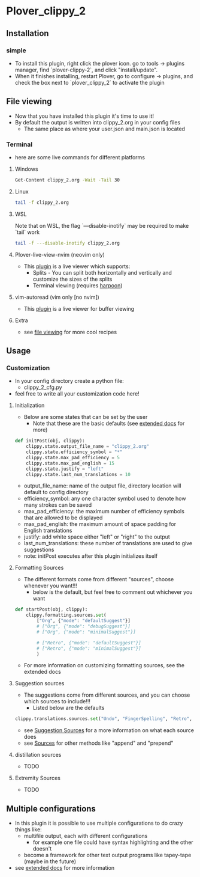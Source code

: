# Plover\_clippy\_2

## Installation

### simple

  - To install this plugin, right click the plover icon. go to tools -\>
    plugins manager, find \`plover-clippy-2\`, and click
    "install/update".
  - When it finishes installing, restart Plover, go to configure -\>
    plugins, and check the box next to \`plover\_clippy\_2\` to activate
    the plugin

## File viewing

  - Now that you have installed this plugin it's time to use it\!
  - By default the output is written into clippy\_2.org in your config
    files
      - The same place as where your user.json and main.json is located

### Terminal

  - here are some live commands for different platforms

<!-- end list -->

1.  Windows
    
    ``` bash
    Get-Content clippy_2.org -Wait -Tail 30
    ```

2.  Linux
    
    ``` bash
    tail -f clippy_2.org
    ```

3.  WSL
    
    Note that on WSL, the flag \`—disable-inotify\` may be required to
    make \`tail\` work
    
    ``` bash
    tail -f ---disable-inotify clippy_2.org
    ```

4.  Plover-live-view-nvim (neovim only)
    
      - This
        [plugin](https://github.com/Josiah-tan/plover-live-view-nvim) is
        a live viewer which supports:
          - Splits - You can split both horizontally and vertically and
            customize the sizes of the splits
          - Terminal viewing (requires
            [harpoon](https://github.com/ThePrimeagen/harpoon))

5.  vim-autoread (vim only \[no nvim\])
    
      - This [plugin](https://github.com/chrisbra/vim-autoread) is a
        live viewer for buffer viewing

6.  Extra
    
      - see [file viewing](docs.org::*file%20viewing) for more cool
        recipes

## Usage

### Customization

  - In your config directory create a python file:
      - clippy\_2\_cfg.py
  - feel free to write all your customization code here\!

<!-- end list -->

1.  Initialization
    
      - Below are some states that can be set by the user
          - Note that these are the basic defaults (see [extended
            docs](docs.org::*Defaults) for more)
    
    <!-- end list -->
    
    ``` python
    def initPost(obj, clippy):
        clippy.state.output_file_name = "clippy_2.org"
        clippy.state.efficiency_symbol = "*"
        clippy.state.max_pad_efficiency = 5
        clippy.state.max_pad_english = 15
        clippy.state.justify = "left"
        clippy.state.last_num_translations = 10
    ```
    
      - output\_file\_name: name of the output file, directory location
        will default to config directory
      - efficiency\_symbol: any one character symbol used to denote how
        many strokes can be saved
      - max\_pad\_efficiency: the maximum number of efficiency symbols
        that are allowed to be displayed
      - max\_pad\_english: the maximum amount of space padding for
        English translations
      - justify: add white space either "left" or "right" to the output
      - last\_num\_translations: these number of translations are used
        to give suggestions
      - note: initPost executes after this plugin initializes itself

2.  Formatting Sources
    
      - The different formats come from different "sources", choose
        whenever you want\!\!\!
          - below is the default, but feel free to comment out whichever
            you want
    
    <!-- end list -->
    
    ``` python
    def startPost(obj, clippy):
        clippy.formatting.sources.set(
            ["Org", {"mode": "defaultSuggest"}]
            # ["Org", {"mode": "debugSuggest"}]
            # ["Org", {"mode": "minimalSuggest"}]
    
            # ["Retro", {"mode": "defaultSuggest"}]
            # ["Retro", {"mode": "minimalSuggest"}]
            )
    ```
    
      - For more information on customizing formatting sources, see the
        extended docs

3.  Suggestion sources
    
      - The suggestions come from different sources, and you can choose
        which sources to include\!\!\!
          - Listed below are the
    defaults
    
    <!-- end list -->
    
    ``` python
    clippy.translations.sources.set("Undo", "FingerSpelling", "Retro", "Tkfps")
    ```
    
      - see [Suggestion Sources](docs.org::*Suggestion%20Sources) for a
        more information on what each source does
      - see [Sources](docs.org::*Sources) for other methods like
        "append" and "prepend"

4.  distillation sources
    
      - TODO

5.  Extremity Sources
    
      - TODO

## Multiple configurations

  - In this plugin it is possible to use multiple configurations to do
    crazy things like:
      - multifile output, each with different configurations
          - for example one file could have syntax highlighting and the
            other doesn't
      - become a framework for other text output programs like
        tapey-tape (maybe in the future)
  - see [extended docs](docs.org::*Multiple%20Configurations) for more
    information
